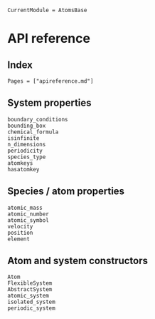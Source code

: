 ```@meta
CurrentModule = AtomsBase
```

# API reference

## Index

```@index
Pages = ["apireference.md"]
```

## System properties
```@docs
boundary_conditions
bounding_box
chemical_formula
isinfinite
n_dimensions
periodicity
species_type
atomkeys
hasatomkey
```

## Species / atom properties

```@docs
atomic_mass
atomic_number
atomic_symbol
velocity
position
element
```

## Atom and system constructors

```@docs
Atom
FlexibleSystem
AbstractSystem
atomic_system
isolated_system
periodic_system
```

